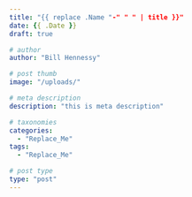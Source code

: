 ```yaml
---
title: "{{ replace .Name "-" " " | title }}"
date: {{ .Date }}
draft: true

# author
author: "Bill Hennessy"

# post thumb
image: "/uploads/"

# meta description
description: "this is meta description"

# taxonomies
categories: 
  - "Replace_Me"
tags:
  - "Replace_Me"

# post type
type: "post"
---
```


